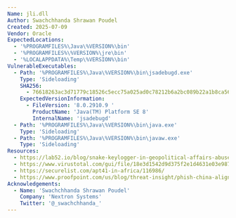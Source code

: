 ```yaml
---
Name: jli.dll
Author: Swachchhanda Shrawan Poudel
Created: 2025-07-09
Vendor: Oracle
ExpectedLocations:
  - '%PROGRAMFILES%\Java\%VERSION%\bin'
  - '%PROGRAMFILES%\%VERSION%\jre\bin'
  - '%LOCALAPPDATA%\Temp\%VERSION%\bin'
VulnerableExecutables:
  - Path: '%PROGRAMFILES%\Java\%VERSION%\bin\jsadebugd.exe'
    Type: 'Sideloading'
    SHA256:
      - 76618263ac3d71779c18526c5ecc75a025ad0c78212b6a2bc089b22a1b8ca567
    ExpectedVersionInformation:
      - FileVersion: '8.0.2910.9 '
        ProductName: 'Java(TM) Platform SE 8'
        InternalName: 'jsadebugd'
  - Path: '%PROGRAMFILES%\Java\%VERSION%\bin\java.exe'
    Type: 'Sideloading'
  - Path: '%PROGRAMFILES%\Java\%VERSION%\bin\javaw.exe'
    Type: 'Sideloading'
Resources:
  - https://lab52.io/blog/snake-keylogger-in-geopolitical-affairs-abuse-of-trusted-java-utilities-in-cybercrime-operations/
  - https://www.virustotal.com/gui/file/18e3d1542d9d375f2e1d4631e03e9874fca9a1655ee6d01121d0c94e138be174
  - https://securelist.com/apt41-in-africa/116986/
  - https://www.proofpoint.com/us/blog/threat-insight/phish-china-aligned-espionage-actors-ramp-up-taiwan-semiconductor-targeting
Acknowledgements:
  - Name: 'Swachchhanda Shrawan Poudel'
    Company: 'Nextron Systems'
    Twitter: '@_swachchhanda_'
---
```


